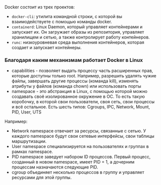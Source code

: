 Docker состоит из трех проектов:

- `docker-cli`: утилита командной строки, с которой вы взаимодействуете с помощью команды docker.
- `containerd`: Linux Daemon, который управляет контейнерами и запускает их. Он загружает образы из репозитория, управляет хранилищем и сетью, а также контролирует работу контейнеров.
- `runc`: низкоуровневая среда выполнения контейнеров, которая создает и запускает контейнеры.

### Благодаря каким механизмам работает Docker в Linux

- capabilities - позволяет выдать процессу часть расширенных прав, которые доступны только root. Например, разрешить удалять чужие файлы, завершать другие процессы (команда kill), изменять атрибуты у файлов (команда chown) или использовать порты
- namespace - это абстракция в Linux, с помощью которой можно создавать своё изолированное окружение в ОС. То есть такую коробочку, в которой свои пользователи, своя сеть, свои процессы и всё остальное. Есть шесть типов: Cgroups, IPC, Network, Mount, PID, User, UTS

Например:

- Network namespace отвечает за ресурсы, связанные с сетью. У каждого namespace будут свои сетевые интерфейсы, свои таблицы маршрутизации.
- User namespace специализируется на пользователях и группах в рамках namespace.
- PID namespace заведует набором ID процессов. Первый процесс, созданный в новом namespace, имеет PID = 1, а дочерним процессам назначаются следующие PID.
- cgroup объединяет несколько процессов в группу и управляет ресурсами для этой группы.
